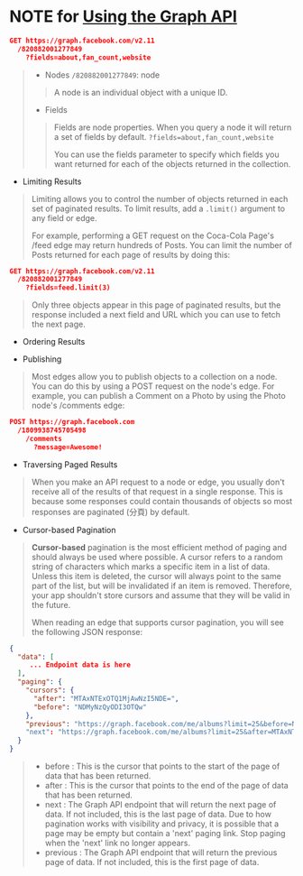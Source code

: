 # NOTE for [Using the Graph API](https://developers.facebook.com/docs/graph-api/using-graph-api?locale=zh_HK)
```json
GET https://graph.facebook.com/v2.11
  /820882001277849
    ?fields=about,fan_count,website
```
>  - Nodes
`/820882001277849`: node
>> A node is an individual object with a unique ID.
>- Fields
>>Fields are node properties. When you query a node it will return a set of fields by default.
>>`?fields=about,fan_count,website`
>>
>>You can use the fields parameter to specify which fields you want returned for each of the objects returned in the collection.

- Limiting Results

>Limiting allows you to control the number of objects returned in each set of paginated results. To limit results, add a `.limit()` argument to any field or edge.
>
>For example, performing a GET request on the Coca-Cola Page's /feed edge may return hundreds of Posts. You can limit the number of Posts returned for each page of results by doing this:
>
```json
GET https://graph.facebook.com/v2.11
  /820882001277849
    ?fields=feed.limit(3)
```
>
>Only three objects appear in this page of paginated results, but the response included a next field and URL which you can use to fetch the next page.

- Ordering Results

- Publishing

>Most edges allow you to publish objects to a collection on a node. You can do this by using a POST request on the node's edge. For example, you can publish a Comment on a Photo by using the Photo node's /comments edge:
>
```json
POST https://graph.facebook.com
  /1809938745705498
    /comments
      ?message=Awesome!
```

- Traversing Paged Results

>When you make an API request to a node or edge, you usually don't receive all of the results of that request in a single response. This is because some responses could contain thousands of objects so most responses are paginated (分頁) by default.

- Cursor-based Pagination

>**Cursor-based** pagination is the most efficient method of paging and should always be used where possible. A cursor refers to a random string of characters which marks a specific item in a list of data. Unless this item is deleted, the cursor will always point to the same part of the list, but will be invalidated if an item is removed. Therefore, your app shouldn't store cursors and assume that they will be valid in the future.
>
>When reading an edge that supports cursor pagination, you will see the following JSON response:
>
```json
{
  "data": [
     ... Endpoint data is here
  ],
  "paging": {
    "cursors": {
      "after": "MTAxNTExOTQ1MjAwNzI5NDE=",
      "before": "NDMyNzQyODI3OTQw"
    },
    "previous": "https://graph.facebook.com/me/albums?limit=25&before=NDMyNzQyODI3OTQw"
    "next": "https://graph.facebook.com/me/albums?limit=25&after=MTAxNTExOTQ1MjAwNzI5NDE="
  }
}
```
>
>
>    - before : This is the cursor that points to the start of the page of data that has been returned.
>    - after : This is the cursor that points to the end of the page of data that has been returned.
>    - next : The Graph API endpoint that will return the next page of data. If not included, this is the last page of data. Due to how pagination works with visibility and privacy, it is possible that a page may be empty but contain a 'next' paging link. Stop paging when the 'next' link no longer appears.
>    - previous : The Graph API endpoint that will return the previous page of data. If not included, this is the first page of data.

